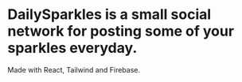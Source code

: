 # DailySparkles is a small social network for posting some of your sparkles everyday.

Made with React, Tailwind and Firebase.
